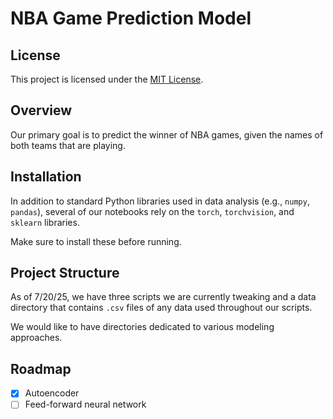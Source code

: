 # NBA Game Prediction Model
## License
This project is licensed under the [MIT License](LICENSE).

## Overview

Our primary goal is to predict the winner of NBA games, given the names of both teams that are playing.

## Installation

In addition to standard Python libraries used in data analysis (e.g., `numpy`, `pandas`), several of our notebooks rely on the `torch`, `torchvision`, and `sklearn` libraries.

Make sure to install these before running.

## Project Structure

As of 7/20/25, we have three scripts we are currently tweaking and a data directory that contains `.csv` files of any data used throughout our scripts.

We would like to have directories dedicated to various modeling approaches.

## Roadmap

- [x] Autoencoder
- [ ] Feed-forward neural network 